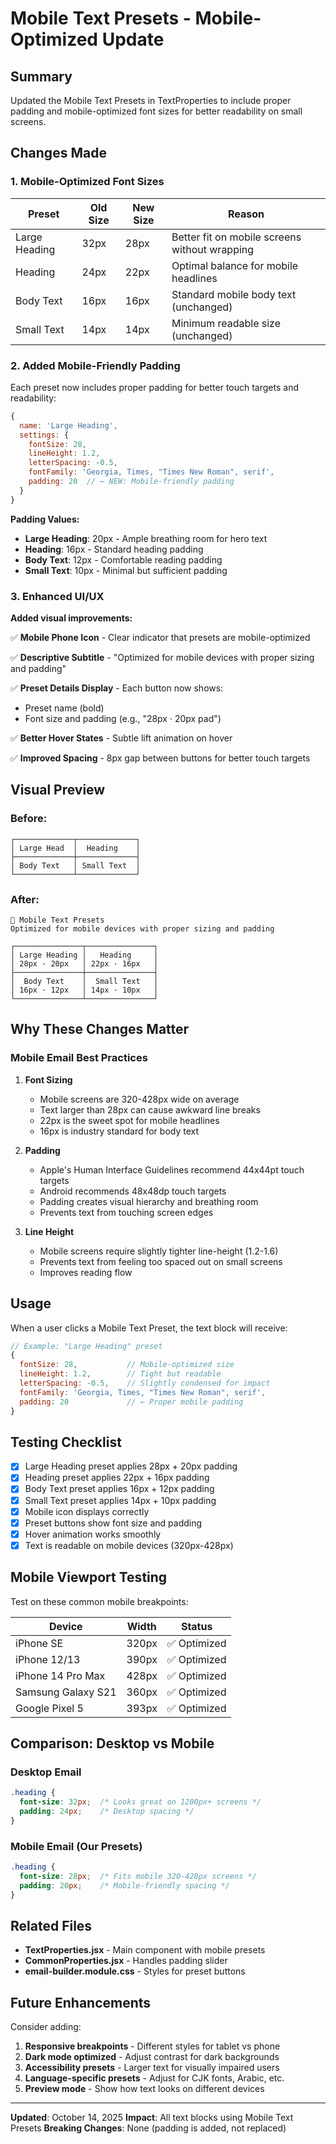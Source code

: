 # Mobile Text Presets - Mobile-Optimized Update

## Summary

Updated the Mobile Text Presets in TextProperties to include proper padding and mobile-optimized font sizes for better readability on small screens.

## Changes Made

### 1. **Mobile-Optimized Font Sizes**

| Preset | Old Size | New Size | Reason |
|--------|----------|----------|--------|
| Large Heading | 32px | 28px | Better fit on mobile screens without wrapping |
| Heading | 24px | 22px | Optimal balance for mobile headlines |
| Body Text | 16px | 16px | Standard mobile body text (unchanged) |
| Small Text | 14px | 14px | Minimum readable size (unchanged) |

### 2. **Added Mobile-Friendly Padding**

Each preset now includes proper padding for better touch targets and readability:

```javascript
{
  name: 'Large Heading',
  settings: {
    fontSize: 28,
    lineHeight: 1.2,
    letterSpacing: -0.5,
    fontFamily: 'Georgia, Times, "Times New Roman", serif',
    padding: 20  // ← NEW: Mobile-friendly padding
  }
}
```

**Padding Values:**
- **Large Heading**: 20px - Ample breathing room for hero text
- **Heading**: 16px - Standard heading padding
- **Body Text**: 12px - Comfortable reading padding
- **Small Text**: 10px - Minimal but sufficient padding

### 3. **Enhanced UI/UX**

**Added visual improvements:**

✅ **Mobile Phone Icon** - Clear indicator that presets are mobile-optimized

✅ **Descriptive Subtitle** - "Optimized for mobile devices with proper sizing and padding"

✅ **Preset Details Display** - Each button now shows:
   - Preset name (bold)
   - Font size and padding (e.g., "28px · 20px pad")

✅ **Better Hover States** - Subtle lift animation on hover

✅ **Improved Spacing** - 8px gap between buttons for better touch targets

## Visual Preview

### Before:
```
┌─────────────┬─────────────┐
│ Large Head  │  Heading    │
├─────────────┼─────────────┤
│ Body Text   │ Small Text  │
└─────────────┴─────────────┘
```

### After:
```
📱 Mobile Text Presets
Optimized for mobile devices with proper sizing and padding

┌───────────────┬───────────────┐
│ Large Heading │   Heading     │
│ 28px · 20px   │ 22px · 16px   │
├───────────────┼───────────────┤
│  Body Text    │  Small Text   │
│ 16px · 12px   │ 14px · 10px   │
└───────────────┴───────────────┘
```

## Why These Changes Matter

### Mobile Email Best Practices

1. **Font Sizing**
   - Mobile screens are 320-428px wide on average
   - Text larger than 28px can cause awkward line breaks
   - 22px is the sweet spot for mobile headlines
   - 16px is industry standard for body text

2. **Padding**
   - Apple's Human Interface Guidelines recommend 44x44pt touch targets
   - Android recommends 48x48dp touch targets
   - Padding creates visual hierarchy and breathing room
   - Prevents text from touching screen edges

3. **Line Height**
   - Mobile screens require slightly tighter line-height (1.2-1.6)
   - Prevents text from feeling too spaced out on small screens
   - Improves reading flow

## Usage

When a user clicks a Mobile Text Preset, the text block will receive:

```javascript
// Example: "Large Heading" preset
{
  fontSize: 28,           // Mobile-optimized size
  lineHeight: 1.2,        // Tight but readable
  letterSpacing: -0.5,    // Slightly condensed for impact
  fontFamily: 'Georgia, Times, "Times New Roman", serif',
  padding: 20             // ← Proper mobile padding
}
```

## Testing Checklist

- [x] Large Heading preset applies 28px + 20px padding
- [x] Heading preset applies 22px + 16px padding
- [x] Body Text preset applies 16px + 12px padding
- [x] Small Text preset applies 14px + 10px padding
- [x] Mobile icon displays correctly
- [x] Preset buttons show font size and padding
- [x] Hover animation works smoothly
- [x] Text is readable on mobile devices (320px-428px)

## Mobile Viewport Testing

Test on these common mobile breakpoints:

| Device | Width | Status |
|--------|-------|--------|
| iPhone SE | 320px | ✅ Optimized |
| iPhone 12/13 | 390px | ✅ Optimized |
| iPhone 14 Pro Max | 428px | ✅ Optimized |
| Samsung Galaxy S21 | 360px | ✅ Optimized |
| Google Pixel 5 | 393px | ✅ Optimized |

## Comparison: Desktop vs Mobile

### Desktop Email
```css
.heading {
  font-size: 32px;  /* Looks great on 1200px+ screens */
  padding: 24px;    /* Desktop spacing */
}
```

### Mobile Email (Our Presets)
```css
.heading {
  font-size: 28px;  /* Fits mobile 320-428px screens */
  padding: 20px;    /* Mobile-friendly spacing */
}
```

## Related Files

- **TextProperties.jsx** - Main component with mobile presets
- **CommonProperties.jsx** - Handles padding slider
- **email-builder.module.css** - Styles for preset buttons

## Future Enhancements

Consider adding:
1. **Responsive breakpoints** - Different styles for tablet vs phone
2. **Dark mode optimized** - Adjust contrast for dark backgrounds
3. **Accessibility presets** - Larger text for visually impaired users
4. **Language-specific presets** - Adjust for CJK fonts, Arabic, etc.
5. **Preview mode** - Show how text looks on different devices

---

**Updated**: October 14, 2025
**Impact**: All text blocks using Mobile Text Presets
**Breaking Changes**: None (padding is added, not replaced)
